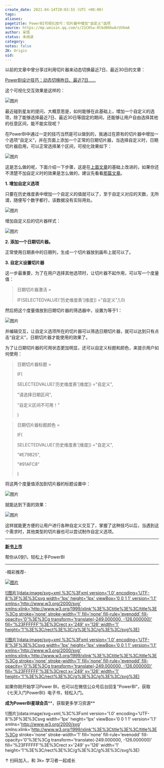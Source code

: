 ```yaml
---
create_date: 2021-04-14T20:03:55 (UTC +08:00)
tags:
aliases:
pagetitle: PowerBI可视化技巧：切片器中增加"自定义"选项
source: https://mp.weixin.qq.com/s/21CHlw-0l6d08kwbrUVkmA
author: 采悟
status: 未阅读
category:
notes: false
ZK: Origin
uid:
---
```


以前的文章中曾分享过利用切片器来动态切换最近7日、最近30日的文章：

[PowerBI设计技巧：动态切换昨日、最近7日……](http://mp.weixin.qq.com/s?__biz=MzA4MzQwMjY4MA==&mid=2484071645&idx=1&sn=23011efad1a97881bafd8c4b4eacb254&chksm=8e0c460ab97bcf1cc90e4f1814dbc40668f2fc6f50cb6620cc8ed228a812311807b2c295a6ff&scene=21#wechat_redirect)  

这个可视化交互效果是这样的：

![图片](https://mmbiz.qpic.cn/mmbiz_gif/aHEbZtANQJM69NZApWpMfWwNqLWX5pKABynS96I20fXf1JIy1ld6KuY3aKrMUbhb4nSVtiaFzYAMy4yA4rMee7Q/640?wx_fmt=gif&wxfrom=5&wx_lazy=1)

最近碰到星友的提问，大概意思是，如何能够在此基础上，增加一个自定义的选项，除了能够选择最近7日、最近30日等固定的期间，还能够让用户自由选择其他的任意区间，能不能实现呢？  

在PowerBI中通过一定的技巧当然是可以做到的，我通过在原有的切片器中增加一个选项“自定义”，并在页面上添加一个正常的日期切片器，当选择自定义时，日期切片器启用，可以正常选择某个区间，可视化效果如下：  

![图片](https://mmbiz.qpic.cn/mmbiz_gif/aHEbZtANQJOYkvZXqSpIQbdhZRCzKwOqKNtKrGlTcb3sxIpCbGDcnBx2QTDSO803nLxjKBPr6xmmUBT9HdLDiaA/640?wx_fmt=gif&wxfrom=5&wx_lazy=1)

这是怎么做的呢，下面介绍一下步骤，这是在[上面文章](http://mp.weixin.qq.com/s?__biz=MzA4MzQwMjY4MA==&mid=2484071645&idx=1&sn=23011efad1a97881bafd8c4b4eacb254&chksm=8e0c460ab97bcf1cc90e4f1814dbc40668f2fc6f50cb6620cc8ed228a812311807b2c295a6ff&scene=21#wechat_redirect)的基础上改进的，如果你还不清楚不加自定义时的效果是怎么做的，建议先看看[那篇文章](http://mp.weixin.qq.com/s?__biz=MzA4MzQwMjY4MA==&mid=2484071645&idx=1&sn=23011efad1a97881bafd8c4b4eacb254&chksm=8e0c460ab97bcf1cc90e4f1814dbc40668f2fc6f50cb6620cc8ed228a812311807b2c295a6ff&scene=21#wechat_redirect)。  

**1\. 增加自定义选项**

只要在历史维度表中增加一个自定义的值就可以了，至于自定义对应的天数，无所谓，随便写个数字都行，该数据没有实际用处。  

![图片](https://mmbiz.qpic.cn/mmbiz_png/aHEbZtANQJOYkvZXqSpIQbdhZRCzKwOqEemu9Nv6n2cIUPqdOV6lt9tMFYyHYHOChqibgbmlntLTptWuMVKEaXQ/640?wx_fmt=png&wxfrom=5&wx_lazy=1&wx_co=1)

增加自定义后的切片器样式：

![图片](https://mmbiz.qpic.cn/mmbiz_png/aHEbZtANQJOYkvZXqSpIQbdhZRCzKwOqjDO94icOJErIm3EPiccCRSmCLNSry94H9qichdfONWxjZoibJLUbLHZicrA/640?wx_fmt=png&wxfrom=5&wx_lazy=1&wx_co=1)

**2\. 添加一个日期切片器。**

正常使用日期表中的日期列，生成一个切片器放到画布上就可以了。  

**3\. 自定义设置切片器**

这一步最重要，为了在用户选择其他选项时，让切片器不起作用，可以写一个度量值：

> 日期切片器激活 =
> 
> IF(SELECTEDVALUE('历史维度表'\[维度\]) ="自定义",1,0)

然后把这个度量值放到日期切片器的筛选器中，设置为等于1：  

![图片](https://mmbiz.qpic.cn/mmbiz_png/aHEbZtANQJOYkvZXqSpIQbdhZRCzKwOq3SzpKicSEpKHCOdGyvPJibiardAYibrC3gT9sT5oGa4kaicBG9ZQQd1iaIWw/640?wx_fmt=png&wxfrom=5&wx_lazy=1&wx_co=1)

并编辑交互，让自定义选项所在的切片器可以筛选日期切片器，就可以达到只有点击“自定义”，日期切片器才能使用的效果了。  

为了让日期切片器的可用状态更加明显，还可以自定义标题和颜色，来提示用户如何使用：

> 日期切片器标题 \=
> 
> IF(
> 
> SELECTEDVALUE('历史维度表'\[维度\]) ="自定义",
> 
> "请选择日期区间",
> 
> "自定义区间不可用！"
> 
> )

> 日期切片器标题颜色 =
> 
> IF(
> 
> SELECTEDVALUE('历史维度表'\[维度\]) ="自定义",
> 
> "#E79B25",
> 
> "#91AFC8"
> 
> )

将这两个度量值添加到切片器的标题设置中：  

![图片](https://mmbiz.qpic.cn/mmbiz_png/aHEbZtANQJOYkvZXqSpIQbdhZRCzKwOqUzCMcr4nmpV179suxxrc0tzO0wpssKiaMJswM33nAD24QofqD09KRRQ/640?wx_fmt=png&wxfrom=5&wx_lazy=1&wx_co=1)

就能达到下面的效果：  

![图片](https://mmbiz.qpic.cn/mmbiz_gif/aHEbZtANQJOYkvZXqSpIQbdhZRCzKwOqF1viappQzuMCmMByg7AvZBYiaUYsqUwuBMF1xUzPNlqTEzIX83JNuqicg/640?wx_fmt=gif&wxfrom=5&wx_lazy=1)

这样就能更方便的让用户进行各种自定义交互了，掌握了这种技巧以后，当遇到这个需求时，其他类型的切片器也可以尝试制作自定义选项。

___

[**新书上市**](http://mp.weixin.qq.com/s?__biz=MzA4MzQwMjY4MA==&mid=2484074987&idx=1&sn=5cf4ba4b683ee9136bb7a26f6e9bcf01&chksm=8e0c533cb97bda2add48a4576b9c1e230249a5a4160dd93cd677a37ea21d26fc9cc26fc4cb1c&scene=21#wechat_redirect)

帮你从0到1，轻松上手PowerBI

___

\-精彩推荐-

[![图片](https://mmbiz.qpic.cn/mmbiz_jpg/aHEbZtANQJOojexubCy39PJZJic24XlI9IC8Fhx57SVYiciave3T7sAxeLXXZgrAzhAsUHXC3dxpU1fp72ChD8ibfw/640?wx_fmt=jpeg&wxfrom=5&wx_lazy=1&wx_co=1)](http://mp.weixin.qq.com/s?__biz=MzA4MzQwMjY4MA==&mid=2484074255&idx=1&sn=0c183ee84fd7fcc4e9dfb6baf39580c0&chksm=8e0c5dd8b97bd4ce1a617be83fe88938a0ba49668102ca3d10794c0e530f38c2950df75cf2ee&scene=21#wechat_redirect)

[![图片](data:image/svg+xml,%3C%3Fxml version='1.0' encoding='UTF-8'%3F%3E%3Csvg width='1px' height='1px' viewBox='0 0 1 1' version='1.1' xmlns='http://www.w3.org/2000/svg' xmlns:xlink='http://www.w3.org/1999/xlink'%3E%3Ctitle%3E%3C/title%3E%3Cg stroke='none' stroke-width='1' fill='none' fill-rule='evenodd' fill-opacity='0'%3E%3Cg transform='translate(-249.000000, -126.000000)' fill='%23FFFFFF'%3E%3Crect x='249' y='126' width='1' height='1'%3E%3C/rect%3E%3C/g%3E%3C/g%3E%3C/svg%3E)](http://mp.weixin.qq.com/s?__biz=MzA4MzQwMjY4MA==&mid=2484072351&idx=1&sn=fabb08c54790ac1225b470fd647c7a5e&chksm=8e0c4548b97bcc5e0450f1945a2c76039bbb42650bcb1edbc856820836d63d32af4c7780e31a&scene=21#wechat_redirect)

[![图片](data:image/svg+xml,%3C%3Fxml version='1.0' encoding='UTF-8'%3F%3E%3Csvg width='1px' height='1px' viewBox='0 0 1 1' version='1.1' xmlns='http://www.w3.org/2000/svg' xmlns:xlink='http://www.w3.org/1999/xlink'%3E%3Ctitle%3E%3C/title%3E%3Cg stroke='none' stroke-width='1' fill='none' fill-rule='evenodd' fill-opacity='0'%3E%3Cg transform='translate(-249.000000, -126.000000)' fill='%23FFFFFF'%3E%3Crect x='249' y='126' width='1' height='1'%3E%3C/rect%3E%3C/g%3E%3C/g%3E%3C/svg%3E)](http://mp.weixin.qq.com/s?__biz=MzA4MzQwMjY4MA==&mid=2484071399&idx=1&sn=44b4ba20c1cbe657f77b6c8d144b2b30&chksm=8e0c4130b97bc826d87746723f940404ce82ac9ebb38572bbfb1a89d7a48aaa750dffd92a28d&scene=21#wechat_redirect)

如果你刚开始学习Power BI，也可以在微信公众号后台回复"PowerBI"，获取《七天入门PowerBI》电子书，轻松入门。

**成为PowerBI星球会员****，获取更多学习资源**

![图片](data:image/svg+xml,%3C%3Fxml version='1.0' encoding='UTF-8'%3F%3E%3Csvg width='1px' height='1px' viewBox='0 0 1 1' version='1.1' xmlns='http://www.w3.org/2000/svg' xmlns:xlink='http://www.w3.org/1999/xlink'%3E%3Ctitle%3E%3C/title%3E%3Cg stroke='none' stroke-width='1' fill='none' fill-rule='evenodd' fill-opacity='0'%3E%3Cg transform='translate(-249.000000, -126.000000)' fill='%23FFFFFF'%3E%3Crect x='249' y='126' width='1' height='1'%3E%3C/rect%3E%3C/g%3E%3C/g%3E%3C/svg%3E)

↑ 扫码加入，和 3k+ 学习者一起成长
